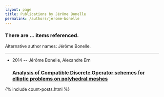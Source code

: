 ```yaml
---
layout: page
title: Publications by Jérôme Bonelle
permalink: /authors/jerome-bonelle
---
```


<h3 id="number-posts">There are ... items referenced.</h3>
<p id='info-authors'>Alternative author names: Jérôme Bonelle.</p>
<hr />
<ul class="post-list">
<li><span class='post-meta'>2014 -- Jérôme Bonelle, Alexandre Ern</span><h3><a class='post-link' href="{{ site.baseurl }}/analysis-of-compatible-discrete-operator-schemes-for-elliptic-problems-on-polyhedral-meshes">Analysis of Compatible Discrete Operator schemes for elliptic problems on polyhedral meshes</a></h3></li>

</ul>
{% include count-posts.html %}
